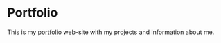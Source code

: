 # Portfolio

This is my [portfolio](https://jnmmt.github.io/portfolio) web-site with my projects and information about me.


